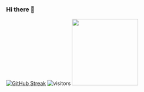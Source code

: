 ### Hi there 👋

<!--
**glaucius/glaucius** is a ✨ _special_ ✨ repository because its `README.md` (this file) appears on your GitHub profile.

Here are some ideas to get you started:

- 🔭 I’m currently working on ...
- 🌱 I’m currently learning ...
- 👯 I’m looking to collaborate on ...
- 🤔 I’m looking for help with ...
- 💬 Ask me about ...
- 📫 How to reach me: ...
- 😄 Pronouns: ...
- ⚡ Fun fact: ...
-->
[![GitHub Streak](https://github-readme-streak-stats.herokuapp.com/?user=glaucius)](https://git.io/streak-stats)
![visitors](https://visitor-badge.glitch.me/badge?page_id=glaucius)
<img height="180em" src="https://github-readme-stats.vercel.app/api?username=glaucius&show_icons=true&hide_border=true&&count_private=true&include_all_commits=true" />
